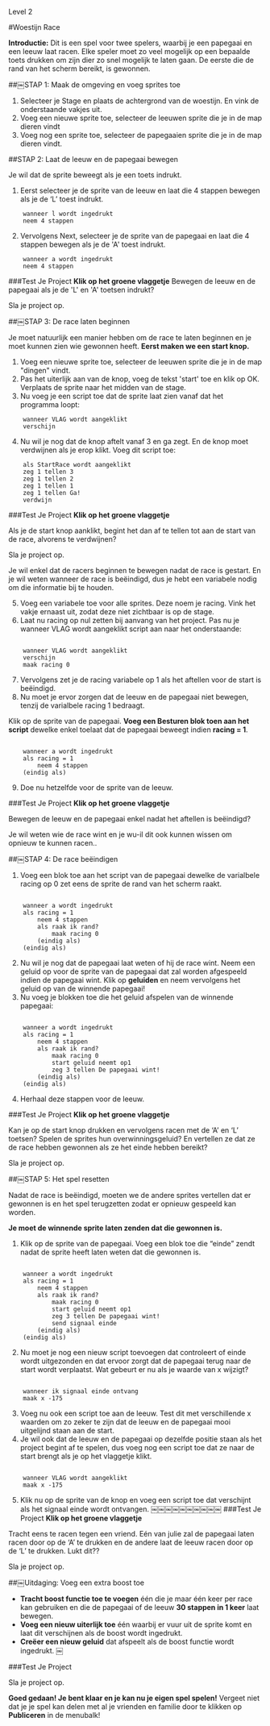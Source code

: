 Level 2

#Woestijn Race

__Introductie:__ 
Dit is een spel voor twee spelers, waarbij je een papegaai en een leeuw laat racen. Elke speler moet zo veel mogelijk op een bepaalde toets drukken om zijn dier zo snel mogelijk te laten gaan. De eerste die de rand van het scherm bereikt, is gewonnen.


##￼STAP 1: Maak de omgeving en voeg sprites toe

1. Selecteer je Stage en plaats de achtergrond van de woestijn. En vink de onderstaande vakjes uit. 
2. Voeg een nieuwe sprite toe, selecteer de leeuwen sprite die je in de map dieren vindt
3. Voeg nog een sprite toe, selecteer de papegaaien sprite die je in de map dieren vindt.



##STAP 2: Laat de leeuw en de papegaai bewegen


Je wil dat de sprite beweegt als je een toets indrukt.


1. Eerst selecteer je de sprite van de leeuw en laat die 4 stappen bewegen als je de ‘L’ toest indrukt.

```scratch
	wanneer l wordt ingedrukt
	neem 4 stappen
```

2. Vervolgens Next, selecteer je de sprite van de papegaai en laat die 4 stappen bewegen als je de 'A' toest indrukt.

```scratch
	wanneer a wordt ingedrukt
	neem 4 stappen
```

###Test Je Project
__Klik op het groene vlaggetje__ 
Bewegen de leeuw en de papegaai als je de 'L' en 'A' toetsen indrukt?

Sla je project op.


##￼STAP 3: De race laten beginnen

Je moet natuurlijk een manier hebben om de race te laten beginnen en je moet kunnen zien wie gewonnen heeft.
__Eerst maken we een start knop.__

1. Voeg een nieuwe sprite toe, selecteer de leeuwen sprite die je in de map "dingen" vindt.
2. Pas het uiterlijk aan van de knop, voeg de tekst 'start' toe en klik op OK. Verplaats de sprite naar het midden van de stage.
3. Nu voeg je een script toe dat de sprite laat zien vanaf dat het programma loopt:

```scratch
	wanneer VLAG wordt aangeklikt
	verschijn
```
4. Nu wil je nog dat de knop aftelt vanaf 3 en ga zegt. En de knop moet verdwijnen als je erop klikt. Voeg dit script toe:

```scratch
	als StartRace wordt aangeklikt
	zeg 1 tellen 3
	zeg 1 tellen 2
	zeg 1 tellen 1
	zeg 1 tellen Ga!
	verdwijn
```
###Test Je Project
__Klik op het groene vlaggetje__ 

Als je de start knop aanklikt, begint het dan af te tellen tot aan de start van de race, alvorens te verdwijnen?

Sla je project op.

Je wil enkel dat de racers beginnen te bewegen nadat de race is gestart. En je wil weten wanneer de race is beëindigd, dus je hebt een variabele nodig om die informatie bij te houden.

5. Voeg een variabele toe voor alle sprites. Deze noem je racing. Vink het vakje ernaast uit, zodat deze niet zichtbaar is op de stage.
6. Laat nu racing op nul zetten bij aanvang van het project. Pas nu je wanneer VLAG wordt aangeklikt script aan naar het onderstaande:

```scratch

	wanneer VLAG wordt aangeklikt
	verschijn
	maak racing 0
```
7. Vervolgens zet je de racing variabele op 1 als het aftellen voor de start is beëindigd.
8. Nu moet je ervor zorgen dat de leeuw en de papegaai niet bewegen, tenzij de varialbele racing 1 bedraagt.

Klik op de sprite van de papegaai. __Voeg een Besturen blok toen aan het script__ dewelke enkel toelaat dat de papegaai beweegt indien __racing = 1__.

```scratch

	wanneer a wordt ingedrukt
	als racing = 1
		neem 4 stappen
	(eindig als)
```
9. Doe nu hetzelfde voor de sprite van de leeuw.

###Test Je Project
__Klik op het groene vlaggetje__

Bewegen de leeuw en de papegaai enkel nadat het aftellen is beëindigd?

Je wil weten wie de race wint en je wu-il dit ook kunnen wissen om opnieuw te kunnen racen..

##￼STAP 4: De race beëindigen

1. Voeg een blok toe aan het script van de papegaai dewelke de varialbele racing op 0 zet eens de sprite de rand van het scherm raakt.

```scratch

	wanneer a wordt ingedrukt
	als racing = 1
		neem 4 stappen
		als raak ik rand?
			maak racing 0
		(eindig als)
	(eindig als)
```
2. Nu wil je nog dat de papegaai laat weten of hij de race wint. Neem een geluid op voor de sprite van de papegaai dat zal worden afgespeeld indien de papegaai wint.
Klik op __geluiden__ en neem vervolgens het geluid op van de winnende papegaai!
3. Nu voeg je blokken toe die het geluid afspelen van de winnende papegaai:

```scratch

	wanneer a wordt ingedrukt
	als racing = 1
		neem 4 stappen
		als raak ik rand?
			maak racing 0
			start geluid neemt op1
			zeg 3 tellen De papegaai wint!
		(eindig als)
	(eindig als)
```
4. Herhaal deze stappen voor de leeuw.

###Test Je Project
__Klik op het groene vlaggetje__

Kan je op de start knop drukken en vervolgens racen met de ‘A’ en ‘L’ toetsen?
Spelen de sprites hun overwinningsgeluid? En vertellen ze dat ze de race hebben gewonnen als ze het einde hebben bereikt?

Sla je project op.

##￼STAP 5: Het spel resetten

Nadat de race is beëindigd, moeten we de andere sprites vertellen dat er gewonnen is en het spel terugzetten zodat er opnieuw gespeeld kan worden.

__Je moet de winnende sprite laten zenden dat die gewonnen is.__

1. Klik op de sprite van de papegaai.
Voeg een blok toe die “einde” zendt nadat de sprite heeft laten weten dat die gewonnen is.

```scratch

	wanneer a wordt ingedrukt
	als racing = 1
		neem 4 stappen
		als raak ik rand?
			maak racing 0
			start geluid neemt op1
			zeg 3 tellen De papegaai wint!
			send signaal einde
		(eindig als)
	(eindig als)
```
2. Nu moet je nog een nieuw script toevoegen dat controleert of einde wordt uitgezonden en dat ervoor zorgt dat de papegaai terug naar de start wordt verplaatst. Wat gebeurt er nu als je waarde van x wijzigt?

```scratch

	wanneer ik signaal einde ontvang
	maak x -175
```
3. Voeg nu ook een script toe aan de leeuw. Test dit met verschillende x waarden om zo zeker te zijn dat de leeuw en de papegaai mooi uitgelijnd staan aan de start.
4. Je wil ook dat de leeuw en de papegaai op dezelfde positie staan als het project begint af te spelen, dus voeg nog een script toe dat ze naar de start brengt als je op het vlaggetje klikt.

```scratch

	wanneer VLAG wordt aangeklikt
	maak x -175
```
5. Klik nu op de sprite van de knop en voeg een script toe dat verschijnt als het signaal einde wordt ontvangen.
￼￼￼￼￼￼￼￼￼￼
###Test Je Project
__Klik op het groene vlaggetje__


Tracht eens te racen tegen een vriend. Eén van julie zal de papegaai laten racen door op de ‘A’ te drukken en de andere laat de leeuw racen door op de ‘L’ te drukken. Lukt dit??

Sla je project op.

##￼Uitdaging: Voeg een extra boost toe

* __Tracht boost functie toe te voegen__ één die je maar één keer per race kan gebruiken en die de papegaai of de leeuw __30 stappen in 1 keer__ laat bewegen.
* __Voeg een nieuw uiterlijk toe__ één waarbij er vuur uit de sprite komt en laat dit verschijnen als de boost wordt ingedrukt.
* __Creëer een nieuw geluid__ dat afspeelt als de boost functie wordt ingedrukt.
￼

###Test Je Project

Sla je project op.


__Goed gedaan! Je bent klaar en je kan nu je eigen spel spelen!__
Vergeet niet dat je je spel kan delen met al je vrienden en familie door te klikken op __Publiceren__ in de menubalk!